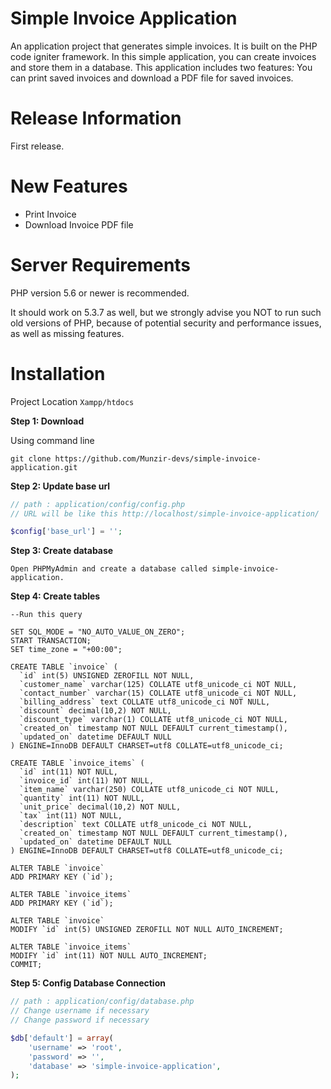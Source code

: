 # Simple Invoice Application

An application project that generates simple invoices. It is built on the PHP code igniter framework. In this simple application, you can create invoices and store them in a database. This application includes two features: You can print saved invoices and download a PDF file for saved invoices.

# Release Information

First release.

# New Features

- Print Invoice
- Download Invoice PDF file

# Server Requirements

PHP version 5.6 or newer is recommended.

It should work on 5.3.7 as well, but we strongly advise you NOT to run
such old versions of PHP, because of potential security and performance
issues, as well as missing features.

# Installation

Project Location ``Xampp/htdocs``

**Step 1: Download**

Using command line
```
git clone https://github.com/Munzir-devs/simple-invoice-application.git
```

**Step 2: Update base url**

```php
// path : application/config/config.php
// URL will be like this http://localhost/simple-invoice-application/

$config['base_url'] = '';
```

**Step 3: Create database**

```
Open PHPMyAdmin and create a database called simple-invoice-application.
```

**Step 4: Create tables**

```mysql
--Run this query

SET SQL_MODE = "NO_AUTO_VALUE_ON_ZERO";
START TRANSACTION;
SET time_zone = "+00:00";

CREATE TABLE `invoice` (
  `id` int(5) UNSIGNED ZEROFILL NOT NULL,
  `customer_name` varchar(125) COLLATE utf8_unicode_ci NOT NULL,
  `contact_number` varchar(15) COLLATE utf8_unicode_ci NOT NULL,
  `billing_address` text COLLATE utf8_unicode_ci NOT NULL,
  `discount` decimal(10,2) NOT NULL,
  `discount_type` varchar(1) COLLATE utf8_unicode_ci NOT NULL,
  `created_on` timestamp NOT NULL DEFAULT current_timestamp(),
  `updated_on` datetime DEFAULT NULL
) ENGINE=InnoDB DEFAULT CHARSET=utf8 COLLATE=utf8_unicode_ci;

CREATE TABLE `invoice_items` (
  `id` int(11) NOT NULL,
  `invoice_id` int(11) NOT NULL,
  `item_name` varchar(250) COLLATE utf8_unicode_ci NOT NULL,
  `quantity` int(11) NOT NULL,
  `unit_price` decimal(10,2) NOT NULL,
  `tax` int(11) NOT NULL,
  `description` text COLLATE utf8_unicode_ci NOT NULL,
  `created_on` timestamp NOT NULL DEFAULT current_timestamp(),
  `updated_on` datetime DEFAULT NULL
) ENGINE=InnoDB DEFAULT CHARSET=utf8 COLLATE=utf8_unicode_ci;

ALTER TABLE `invoice`
ADD PRIMARY KEY (`id`);

ALTER TABLE `invoice_items`
ADD PRIMARY KEY (`id`);

ALTER TABLE `invoice`
MODIFY `id` int(5) UNSIGNED ZEROFILL NOT NULL AUTO_INCREMENT;

ALTER TABLE `invoice_items`
MODIFY `id` int(11) NOT NULL AUTO_INCREMENT;
COMMIT;
```

**Step 5: Config Database Connection**
```php
// path : application/config/database.php
// Change username if necessary
// Change password if necessary

$db['default'] = array(
	'username' => 'root',
	'password' => '',
	'database' => 'simple-invoice-application',
);
```


